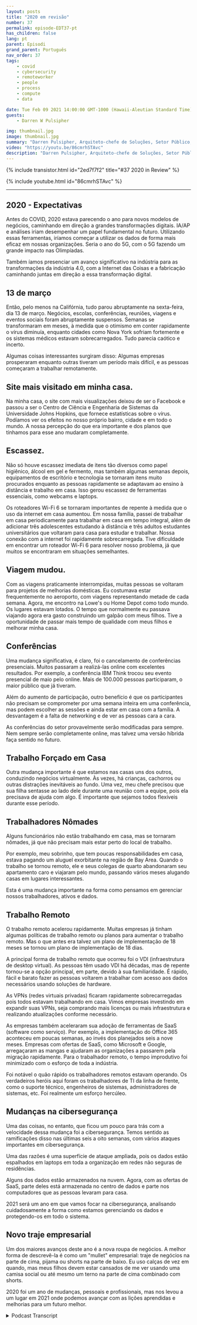 ```yaml
---
layout: posts
title: "2020 em revisão"
number: 37
permalink: episode-EDT37-pt
has_children: false
lang: pt
parent: Episodi
grand_parent: Português
nav_order: 37
tags:
    - covid
    - cybersecurity
    - remoteworker
    - people
    - process
    - compute
    - data

date: Tue Feb 09 2021 14:00:00 GMT-1000 (Hawaii-Aleutian Standard Time)
guests:
    - Darren W Pulsipher

img: thumbnail.jpg
image: thumbnail.jpg
summary: "Darren Pulsipher, Arquiteto-chefe de Soluções, Setor Público, na Intel, reflete sobre a interrupção, mudanças e ajustes que a pandemia da COVID-19 trouxe em 2020."
video: "https://youtu.be/86cmrhSTAvc"
description: "Darren Pulsipher, Arquiteto-chefe de Soluções, Setor Público, na Intel, reflete sobre a interrupção, mudanças e ajustes que a pandemia da COVID-19 trouxe em 2020."
---
```


<div>
{% include transistor.html id="2ed7f7f2" title="#37 2020 in Review" %}

{% include youtube.html id="86cmrhSTAvc" %}
</div>

---

## 2020 - Expectativas

Antes do COVID, 2020 estava parecendo o ano para novos modelos de negócios, caminhando em direção a grandes transformações digitais. IA/AP e análises iriam desempenhar um papel fundamental no futuro. Utilizando essas ferramentas, iríamos começar a utilizar os dados de forma mais eficaz em nossas organizações. Seria o ano do 5G, com o 5G fazendo um grande impacto nas Olimpíadas.

Também íamos presenciar um avanço significativo na indústria para as transformações da indústria 4.0, com a Internet das Coisas e a fabricação caminhando juntas em direção a essa transformação digital.

## 13 de março

Então, pelo menos na Califórnia, tudo parou abruptamente na sexta-feira, dia 13 de março. Negócios, escolas, conferências, reuniões, viagens e eventos sociais foram abruptamente suspensos. Semanas se transformaram em meses, à medida que o otimismo em conter rapidamente o vírus diminuía, enquanto cidades como Nova York sofriam fortemente e os sistemas médicos estavam sobrecarregados. Tudo parecia caótico e incerto.

Algumas coisas interessantes surgiram disso: Algumas empresas prosperaram enquanto outras tiveram um período mais difícil, e as pessoas começaram a trabalhar remotamente.

## Site mais visitado em minha casa.

Na minha casa, o site com mais visualizações deixou de ser o Facebook e passou a ser o Centro de Ciência e Engenharia de Sistemas da Universidade Johns Hopkins, que fornece estatísticas sobre o vírus. Podíamos ver os efeitos no nosso próprio bairro, cidade e em todo o mundo. A nossa percepção do que era importante e dos planos que tínhamos para esse ano mudaram completamente.

## Escassez.

Não só houve escassez imediata de itens tão diversos como papel higiênico, álcool em gel e fermento, mas também algumas semanas depois, equipamentos de escritório e tecnologia se tornaram itens muito procurados enquanto as pessoas rapidamente se adaptavam ao ensino à distância e trabalho em casa. Isso gerou escassez de ferramentas essenciais, como webcams e laptops.

Os roteadores Wi-Fi 6 se tornaram importantes de repente à medida que o uso da internet em casa aumentou. Em nossa família, passei de trabalhar em casa periodicamente para trabalhar em casa em tempo integral, além de adicionar três adolescentes estudando à distância e três adultos estudantes universitários que voltaram para casa para estudar e trabalhar. Nossa conexão com a internet foi rapidamente sobrecarregada. Tive dificuldade em encontrar um roteador Wi-Fi 6 para resolver nosso problema, já que muitos se encontraram em situações semelhantes.

## Viagem mudou.

Com as viagens praticamente interrompidas, muitas pessoas se voltaram para projetos de melhorias domésticas. Eu costumava estar frequentemente no aeroporto, com viagens representando metade de cada semana. Agora, me encontro na Lowe's ou Home Depot como todo mundo. Os lugares estavam lotados. O tempo que normalmente eu passava viajando agora era gasto construindo um galpão com meus filhos. Tive a oportunidade de passar mais tempo de qualidade com meus filhos e melhorar minha casa.

## Conferências

Uma mudança significativa, é claro, foi o cancelamento de conferências presenciais. Muitos passaram a realizá-las online com excelentes resultados. Por exemplo, a conferência IBM Think trocou seu evento presencial de maio pelo online. Mais de 100.000 pessoas participaram, o maior público que já tiveram.

Além do aumento de participação, outro benefício é que os participantes não precisam se comprometer por uma semana inteira em uma conferência, mas podem escolher as sessões e ainda estar em casa com a família. A desvantagem é a falta de networking e de ver as pessoas cara a cara.

As conferências do setor provavelmente serão modificadas para sempre. Nem sempre serão completamente online, mas talvez uma versão híbrida faça sentido no futuro.

## Trabalho Forçado em Casa

Outra mudança importante é que estamos nas casas uns dos outros, conduzindo negócios virtualmente. Às vezes, há crianças, cachorros ou outras distrações inevitáveis ao fundo. Uma vez, meu chefe precisou que sua filha sentasse ao lado dele durante uma reunião com a equipe, pois ela precisava de ajuda com algo. É importante que sejamos todos flexíveis durante esse período.

## Trabalhadores Nômades

Alguns funcionários não estão trabalhando em casa, mas se tornaram nômades, já que não precisam mais estar perto do local de trabalho.

Por exemplo, meu sobrinho, que tem poucas responsabilidades em casa, estava pagando um aluguel exorbitante na região de Bay Area. Quando o trabalho se tornou remoto, ele e seus colegas de quarto abandonaram seu apartamento caro e viajaram pelo mundo, passando vários meses alugando casas em lugares interessantes.

Esta é uma mudança importante na forma como pensamos em gerenciar nossos trabalhadores, ativos e dados.

## Trabalho Remoto

O trabalho remoto acelerou rapidamente. Muitas empresas já tinham algumas políticas de trabalho remoto ou planos para aumentar o trabalho remoto. Mas o que antes era talvez um plano de implementação de 18 meses se tornou um plano de implementação de 18 dias.

A principal forma de trabalho remoto que ocorreu foi o VDI (infraestrutura de desktop virtual). As pessoas têm usado VDI há décadas, mas de repente tornou-se a opção principal, em parte, devido à sua familiaridade. É rápido, fácil e barato fazer as pessoas voltarem a trabalhar com acesso aos dados necessários usando soluções de hardware.

As VPNs (redes virtuais privadas) ficaram rapidamente sobrecarregadas pois todos estavam trabalhando em casa. Vimos empresas investindo em expandir suas VPNs, seja comprando mais licenças ou mais infraestrutura e realizando atualizações conforme necessário.

As empresas também aceleraram sua adoção de ferramentas de SaaS (software como serviço). Por exemplo, a implementação do Office 365 aconteceu em poucas semanas, ao invés dos planejados seis a nove meses. Empresas com ofertas de SaaS, como Microsoft e Google, arregaçaram as mangas e ajudaram as organizações a passarem pela migração rapidamente. Para o trabalhador remoto, o tempo improdutivo foi minimizado com o esforço de toda a indústria.

Foi notável o quão rápido os trabalhadores remotos estavam operando. Os verdadeiros heróis aqui foram os trabalhadores de TI da linha de frente, como o suporte técnico, engenheiros de sistemas, administradores de sistemas, etc. Foi realmente um esforço hercúleo.

## Mudanças na cibersegurança

Uma das coisas, no entanto, que ficou um pouco para trás com a velocidade dessa mudança foi a cibersegurança. Temos sentido as ramificações disso nas últimas seis a oito semanas, com vários ataques importantes em cibersegurança.

Uma das razões é uma superfície de ataque ampliada, pois os dados estão espalhados em laptops em toda a organização em redes não seguras de residências.

Alguns dos dados estão armazenados na nuvem. Agora, com as ofertas de SaaS, parte deles está armazenada no centro de dados e parte nos computadores que as pessoas levaram para casa.

2021 será um ano em que vamos focar na cibersegurança, analisando cuidadosamente a forma como estamos gerenciando os dados e protegendo-os em todo o sistema.

## Novo traje empresarial

Um dos maiores avanços deste ano é a nova roupa de negócios. A melhor forma de descrevê-la é como um "mullet" empresarial: traje de negócios na parte de cima, pijama ou shorts na parte de baixo. Eu uso calças de vez em quando, mas meus filhos devem estar cansados de me ver usando uma camisa social ou até mesmo um terno na parte de cima combinado com shorts.

2020 foi um ano de mudanças, pessoais e profissionais, mas nos levou a um lugar em 2021 onde podemos avançar com as lições aprendidas e melhorias para um futuro melhor.



<details>
<summary> Podcast Transcript </summary>

<p></p>

</details>
